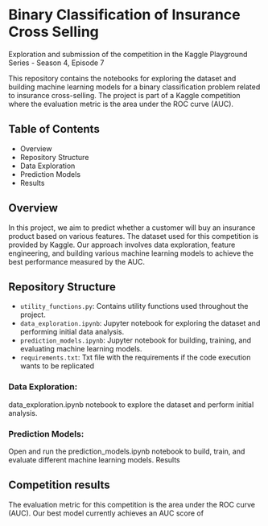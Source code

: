 # Binary Classification of Insurance Cross Selling
Exploration and submission of the competition in the Kaggle Playground Series - Season 4, Episode 7

This repository contains the notebooks for exploring the dataset and building machine learning models for a binary classification problem related to insurance cross-selling. The project is part of a Kaggle competition where the evaluation metric is the area under the ROC curve (AUC).

## Table of Contents
 - Overview
 - Repository Structure
 - Data Exploration
 - Prediction Models
 - Results

## Overview
In this project, we aim to predict whether a customer will buy an insurance product based on various features. The dataset used for this competition is provided by Kaggle. Our approach involves data exploration, feature engineering, and building various machine learning models to achieve the best performance measured by the AUC.

## Repository Structure

 - `utility_functions.py`: Contains utility functions used throughout the project.
 - `data_exploration.ipynb`: Jupyter notebook for exploring the dataset and performing initial data analysis.
 - `prediction_models.ipynb`: Jupyter notebook for building, training, and evaluating machine learning models.
 - `requirements.txt`: Txt file with the requirements if the code execution wants to be replicated

### Data Exploration:
data_exploration.ipynb notebook to explore the dataset and perform initial analysis.

### Prediction Models:
Open and run the prediction_models.ipynb notebook to build, train, and evaluate different machine learning models.
Results

## Competition results
The evaluation metric for this competition is the area under the ROC curve (AUC). Our best model currently achieves an AUC score of 
